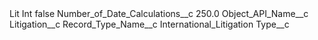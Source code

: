 <?xml version="1.0" encoding="UTF-8"?>
<CustomMetadata xmlns="http://soap.sforce.com/2006/04/metadata" xmlns:xsi="http://www.w3.org/2001/XMLSchema-instance" xmlns:xsd="http://www.w3.org/2001/XMLSchema">
    <label>Lit Int</label>
    <protected>false</protected>
    <values>
        <field>Number_of_Date_Calculations__c</field>
        <value xsi:type="xsd:double">250.0</value>
    </values>
    <values>
        <field>Object_API_Name__c</field>
        <value xsi:type="xsd:string">Litigation__c</value>
    </values>
    <values>
        <field>Record_Type_Name__c</field>
        <value xsi:type="xsd:string">International_Litigation</value>
    </values>
    <values>
        <field>Type__c</field>
        <value xsi:nil="true"/>
    </values>
</CustomMetadata>
